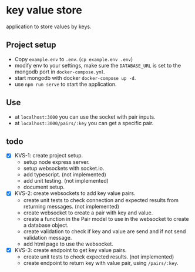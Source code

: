 # key value store
application to store values by keys.

## Project setup
- Copy `example.env` to `.env`. (`cp example.env .env`)
- modify env to your settings, make sure the `DATABASE_URL` is set to the mongodb port in `docker-compose.yml`.
- start mongodb with docker `docker-compose up -d`.
- use `npm run serve` to start the application.

## Use

- at `localhost:3000` you can use the socket with pair inputs.
- at `localhost:3000/pairs/:key` you can get a specific pair.

## todo

 - [x] KVS-1: create project setup.
   - setup node express server.
   - setup websockets with socket.io.
   - add typescript. (not implemented)
   - add unit testing. (not implemented)
   - document setup.
 - [x] KVS-2: create websockets to add key value pairs.
   - create unit tests to check connection and expected results from returning messages. (not implemented)
   - create websocket to create a pair with key and value.
   - create a function in the Pair model to use in the websocket to create a database object.
   - create validation to check if key and value are send and if not send validation message.
   - add html page to use the websocket.
 - [x] KVS-3: create endpoint to get key value pairs.
   - create unit tests to check expected results. (not implemented)
   - create endpoint to return key with value pair, using `/pairs/:key`.
